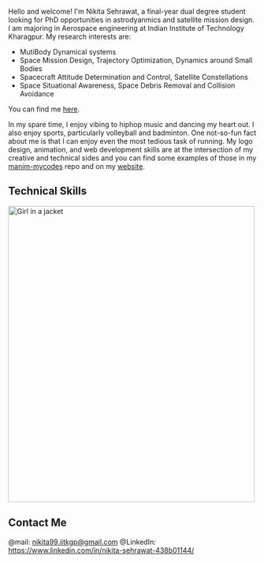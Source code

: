 Hello and welcome! I'm Nikita Sehrawat, a final-year dual degree student looking for PhD opportunities in astrodyanmics and satellite mission design. I am majoring in Aerospace engineering at Indian Institute of Technology Kharagpur. My research interests are:
- MutiBody Dynamical systems
- Space Mission Design, Trajectory Optimization, Dynamics around Small Bodies
- Spacecraft Attitude Determination and Control, Satellite Constellations
- Space Situational Awareness, Space Debris Removal and Collision Avoidance

You can find me [here](https://swtnikita50.github.io/nikitasehrawat.github.io//).

In my spare time, I enjoy vibing to hiphop music and dancing my heart out. I also enjoy sports, particularly volleyball and badminton. One not-so-fun fact about me is that I can enjoy even the most tedious task of running. My logo design, animation, and web development skills are at the intersection of my creative and technical sides and you can find some examples of those in my [manim-mycodes](https://github.com/swtnikita50/manim-mycodes) repo and on my [website](https://swtnikita50.github.io/nikitasehrawat.github.io/).

## Technical Skills
 <img src="https://github.com/swtnikita50/swtnikita50/images/c-logo.png" alt="Girl in a jacket" width="500" height="600"> 

## Contact Me

@mail: nikita99.iitkgp@gmail.com
@LinkedIn: https://www.linkedin.com/in/nikita-sehrawat-438b01144/
<!---

swtnikita50/swtnikita50 is a ✨ special ✨ repository because its `README.md` (this file) appears on your GitHub profile.
You can click the Preview link to take a look at your changes.
--->
